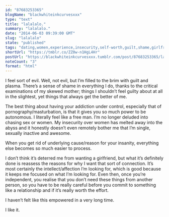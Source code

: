 ```yaml
---
id: "87683253365"
blogName: "blackwhiteinkcurvesxxx"
type: "text"
title: "lalalalo."
summary: "lalalalo."
date: "2014-06-03 09:39:00 GMT"
slug: "lalalalo"
state: "published"
tags: "dating,women,experience,insecurity,self-worth,guilt,shame,girlfriend,love,intellect"
shortUrl: "https://tmblr.co/ZZ0w-n1HgL4Hr"
postUrl: "https://blackwhiteinkcurvesxxx.tumblr.com/post/87683253365/lalalalo"
noteCount: "3"
format: "html"
---
```


I feel sort of evil. Well, not evil, but I’m filled to the brim with guilt and plasma. There’s a sense of shame in everything I do, thanks to the critical examinations of my skewed mother; things I shouldn’t feel guilty about at all in the slightest, yet things that always get the better of me.

The best thing about having your addiction under control, especially that of pornography/masturbation, is that it gives you so much power to be autonomous. I literally feel like a free man. I’m no longer deluded into chasing sex or women. My insecurity over women has melted away into the abyss and it honestly doesn’t even remotely bother me that I’m single, sexually inactive and awesome.

When you get rid of underlying cause/reason for your insanity, everything else becomes so much easier to process. 

I don’t think it’s deterred me from wanting a girlfriend, but what it’s definitely done is reassess the reasons for why I want that sort of connection. It’s most certainly the intellect/affection I’m looking for, which is good because it keeps me focused on what I’m looking for. Even then, once you’re independent, you realise that you don’t need these things from another person, so you have to be really careful before you commit to something like a relationship and if it’s really worth the effort. 

I haven’t felt like this empowered in a very long time. 

I like it.